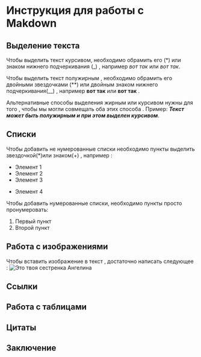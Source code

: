 # Инструкция для работы с Makdown

## Выделение текста

Чтобы выделить текст курсивом, необходимо обрамить его (*) или знаком нижнего подчеркивания (_)  , например *вот так* или _вот так_.

Чтобы выделить текст полужирным , необходимо обрамить его двойными звездочками (**) или двойным знаком нижнего подчеркивания(__) , например **вот так** или __вот так__ .

Альтернативные способы выделения жирным или курсивом нужны для того , чтобы мы могли совмещать оба этих способа . Пример: *__Текст может быть полужирным и при этом выделен курсивом__*.

## Списки

Чтобы добавить не нумерованные списки необходимо пункты выделить звездочкой(*)или знаком(+) , например :
* Элемент 1
* Элемент 2
* Элемент 3
+ Элемент 4 

Чтобы добавить нумерованные списки, необходимо пункты просто пронумеровать:
1. Первый пункт 
2. Второй пункт 

## Работа с изображениями

Чтобы вставить изображение в текст , достаточно написать следующее :
![Это твоя сестренка Ангелина](IMG_2838.jpg) 

## Ссылки

## Работа с таблицами

## Цитаты 

## Заключение 